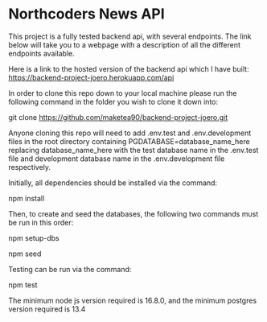 # Northcoders News API

This project is a fully tested backend api, with several endpoints. The link below will take you to a webpage with a description of all the different endpoints available.

Here is a link to the hosted version of the backend api which I have built: https://backend-project-joero.herokuapp.com/api

In order to clone this repo down to your local machine please run the following command in the folder you wish to clone it down into:

git clone https://github.com/maketea90/backend-project-joero.git

Anyone cloning this repo will need to add .env.test and .env.development files in the root directory containing PGDATABASE=database_name_here replacing database_name_here with the test database name in the .env.test file and development database name in the .env.development file respectively.

Initially, all dependencies should be installed via the command:

npm install

Then, to create and seed the databases, the following two commands must be run in this order:

npm setup-dbs

npm seed

Testing can be run via the command:

npm test

The minimum node js version required is 16.8.0, and the minimum postgres version required is 13.4